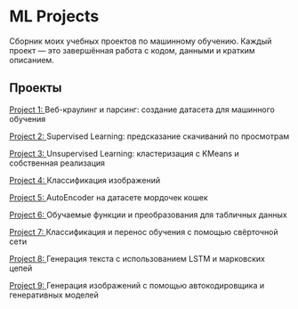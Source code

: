 # ML Projects

Сборник моих учебных проектов по машинному обучению. Каждый проект — это завершённая работа с кодом, данными и кратким описанием.

## Проекты

[Project 1: ](web-crawling-ml-dataset) Веб-краулинг и парсинг: создание датасета для машинного обучения

[Project 2: ](supervised-learning-baseline-vs-model) Supervised Learning: предсказание скачиваний по просмотрам

[Project 3: ](unsupervised-cluster-analysis) Unsupervised Learning: кластеризация с KMeans и собственная реализация

[Project 4: ](cat-vs-dog-classification) Классификация изображений

[Project 5: ](cats-generation) AutoEncoder на датасете мордочек кошек

[Project 6: ](learnable-functions-tabular) Обучаемые функции и преобразования для табличных данных

[Project 7: ](cnn-mnist-transfer-learning) Классификация и перенос обучения с помощью свёрточной сети

[Project 8: ](text-generation-lstm-markov) Генерация текста с использованием LSTM и марковских цепей

[Project 9: ](image-generation-autoencoder) Генерация изображений с помощью автокодировщика и генеративных моделей